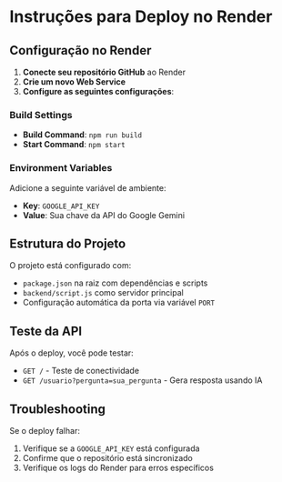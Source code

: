 # Instruções para Deploy no Render

## Configuração no Render

1. **Conecte seu repositório GitHub** ao Render
2. **Crie um novo Web Service**
3. **Configure as seguintes configurações**:

### Build Settings
- **Build Command**: `npm run build`
- **Start Command**: `npm start`

### Environment Variables
Adicione a seguinte variável de ambiente:
- **Key**: `GOOGLE_API_KEY`
- **Value**: Sua chave da API do Google Gemini

## Estrutura do Projeto

O projeto está configurado com:
- `package.json` na raiz com dependências e scripts
- `backend/script.js` como servidor principal
- Configuração automática da porta via variável `PORT`

## Teste da API

Após o deploy, você pode testar:
- `GET /` - Teste de conectividade
- `GET /usuario?pergunta=sua_pergunta` - Gera resposta usando IA

## Troubleshooting

Se o deploy falhar:
1. Verifique se a `GOOGLE_API_KEY` está configurada
2. Confirme que o repositório está sincronizado
3. Verifique os logs do Render para erros específicos 